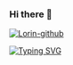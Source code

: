 ### Hi there 👋

<!--
**hdc1997/hdc1997** is a ✨ _special_ ✨ repository because its `README.md` (this file) appears on your GitHub profile.

Here are some ideas to get you started:

- 🔭 I’m currently working on ...
- 🌱 I’m currently learning ...
- 👯 I’m looking to collaborate on ...
- 🤔 I’m looking for help with ...
- 💬 Ask me about ...
- 📫 How to reach me: ...
- 😄 Pronouns: ...
- ⚡ Fun fact: ...
-->

[![Lorin-github](https://github-readme-stats.vercel.app/api?username=hdc1997)](https://github.com/anuraghazra/github-readme-stats)

[![Typing SVG](https://readme-typing-svg.demolab.com?font=Fira+Code&pause=1000&center=%E5%81%87&vCenter=%E5%81%87&repeat=%E7%9C%9F&random=%E5%81%87&width=435&lines=%E4%BD%A0%E6%B4%BB%E5%BE%97%E5%83%8F%E8%AF%97%EF%BC%8C%E6%B2%A1%E6%9C%89%E5%BD%92%E5%AE%BF%E5%8D%B4%E8%B6%B3%E5%A4%9F%E9%85%B7%E3%80%82;%E4%BA%BA%E7%94%9F%E5%A6%82%E9%80%86%E6%97%85%EF%BC%8C%E6%88%91%E4%BA%A6%E6%98%AF%E8%A1%8C%E4%BA%BA%E3%80%82)](https://git.io/typing-svg)
